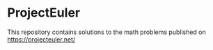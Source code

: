 # ProjectEuler
This repository contains solutions to the math problems published on https://projecteuler.net/ 
